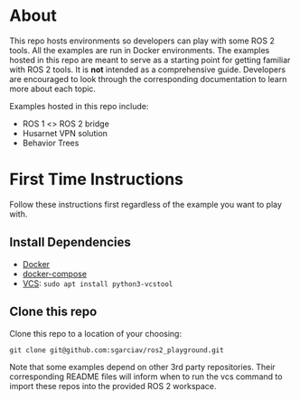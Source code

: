 # About

This repo hosts environments so developers can play with some ROS 2 tools. All
the examples are run in Docker environments. The examples hosted in this repo
are meant to serve as a starting point for getting familiar with ROS 2 tools. It
is **not** intended as a comprehensive guide. Developers are encouraged to look
through the corresponding documentation to learn more about each topic.

Examples hosted in this repo include:
* ROS 1 <> ROS 2 bridge
* Husarnet VPN solution
* Behavior Trees

# First Time Instructions

Follow these instructions first regardless of the example you want to play
with.

## Install Dependencies

* [Docker](https://docs.docker.com/engine/install/ubuntu/)
* [docker-compose](https://docs.docker.com/compose/install/)
* [VCS](http://wiki.ros.org/vcstool): `sudo apt install python3-vcstool`

## Clone this repo

Clone this repo to a location of your choosing:

    git clone git@github.com:sgarciav/ros2_playground.git

Note that some examples depend on other 3rd party repositories. Their
corresponding README files will inform when to run the vcs command to import
these repos into the provided ROS 2 workspace.
